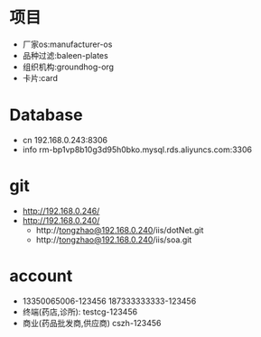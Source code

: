 # 项目
* 厂家os:manufacturer-os
* 品种过滤:baleen-plates
* 组织机构:groundhog-org
* 卡片:card

# Database
* cn 192.168.0.243:8306
* info rm-bp1vp8b10g3d95h0bko.mysql.rds.aliyuncs.com:3306


# git
* http://192.168.0.246/
* http://192.168.0.240/
    * http://tongzhao@192.168.0.240/iis/dotNet.git
    * http://tongzhao@192.168.0.240/iis/soa.git

# account
* 13350065006-123456 187333333333-123456
* 终端(药店,诊所):
testcg-123456
* 商业(药品批发商,供应商)
cszh-123456